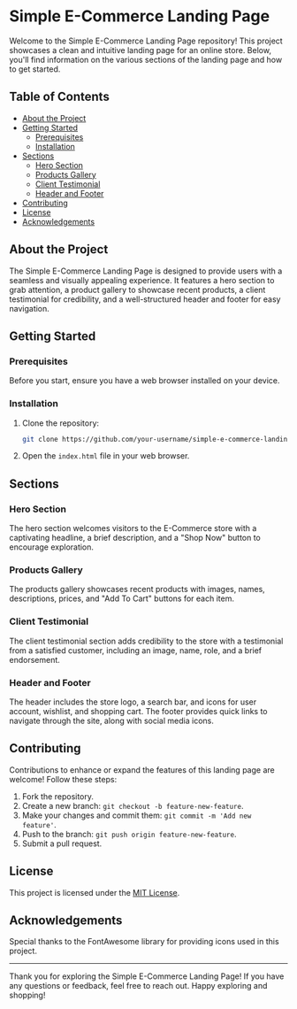 # Simple E-Commerce Landing Page

Welcome to the Simple E-Commerce Landing Page repository! This project showcases a clean and intuitive landing page for an online store. Below, you'll find information on the various sections of the landing page and how to get started.

## Table of Contents

- [About the Project](#about-the-project)
- [Getting Started](#getting-started)
    - [Prerequisites](#prerequisites)
    - [Installation](#installation)
- [Sections](#sections)
    - [Hero Section](#hero-section)
    - [Products Gallery](#products-gallery)
    - [Client Testimonial](#client-testimonial)
    - [Header and Footer](#header-and-footer)
- [Contributing](#contributing)
- [License](#license)
- [Acknowledgements](#acknowledgements)

## About the Project

The Simple E-Commerce Landing Page is designed to provide users with a seamless and visually appealing experience. It features a hero section to grab attention, a product gallery to showcase recent products, a client testimonial for credibility, and a well-structured header and footer for easy navigation.

## Getting Started

### Prerequisites

Before you start, ensure you have a web browser installed on your device.

### Installation

1. Clone the repository:

    ```bash
    git clone https://github.com/your-username/simple-e-commerce-landing-page.git
    ```

2. Open the `index.html` file in your web browser.

## Sections

### Hero Section

The hero section welcomes visitors to the E-Commerce store with a captivating headline, a brief description, and a "Shop Now" button to encourage exploration.

### Products Gallery

The products gallery showcases recent products with images, names, descriptions, prices, and "Add To Cart" buttons for each item.

### Client Testimonial

The client testimonial section adds credibility to the store with a testimonial from a satisfied customer, including an image, name, role, and a brief endorsement.

### Header and Footer

The header includes the store logo, a search bar, and icons for user account, wishlist, and shopping cart. The footer provides quick links to navigate through the site, along with social media icons.

## Contributing

Contributions to enhance or expand the features of this landing page are welcome! Follow these steps:

1. Fork the repository.
2. Create a new branch: `git checkout -b feature-new-feature`.
3. Make your changes and commit them: `git commit -m 'Add new feature'`.
4. Push to the branch: `git push origin feature-new-feature`.
5. Submit a pull request.

## License

This project is licensed under the [MIT License](LICENSE).

## Acknowledgements

Special thanks to the FontAwesome library for providing icons used in this project.

---

Thank you for exploring the Simple E-Commerce Landing Page! If you have any questions or feedback, feel free to reach out. Happy exploring and shopping!
